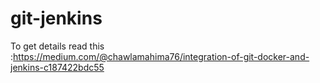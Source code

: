 # git-jenkins
To get details read this :https://medium.com/@chawlamahima76/integration-of-git-docker-and-jenkins-c187422bdc55
